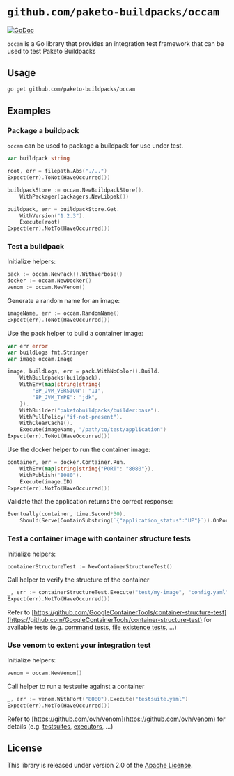 # `github.com/paketo-buildpacks/occam`

[![GoDoc](https://img.shields.io/badge/pkg.go.dev-doc-blue)](http://pkg.go.dev/github.com/paketo-buildpacks/occam)

`occam` is a Go library that provides an integration test framework that can be used to test Paketo Buildpacks

## Usage

```bash
go get github.com/paketo-buildpacks/occam
```

## Examples

### Package a buildpack

`occam` can be used to package a buildpack for use under test.

```go
var buildpack string

root, err = filepath.Abs("./..")
Expect(err).ToNot(HaveOccurred())

buildpackStore := occam.NewBuildpackStore().
    WithPackager(packagers.NewLibpak())

buildpack, err = buildpackStore.Get.
    WithVersion("1.2.3").
    Execute(root)
Expect(err).NotTo(HaveOccurred())
```

### Test a buildpack

Initialize helpers:

```go
pack := occam.NewPack().WithVerbose()
docker := occam.NewDocker()
venom := occam.NewVenom()
```

Generate a random name for an image:

```go
imageName, err := occam.RandomName()
Expect(err).ToNot(HaveOccurred())
```

Use the pack helper to build a container image:

```go
var err error
var buildLogs fmt.Stringer
var image occam.Image

image, buildLogs, err = pack.WithNoColor().Build.
	WithBuildpacks(buildpack).
	WithEnv(map[string]string{
		"BP_JVM_VERSION": "11",
		"BP_JVM_TYPE": "jdk",
	}).
	WithBuilder("paketobuildpacks/builder:base").
	WithPullPolicy("if-not-present").
	WithClearCache().
	Execute(imageName, "/path/to/test/application")
Expect(err).ToNot(HaveOccurred())
```

Use the docker helper to run the container image:

```go
container, err = docker.Container.Run.
	WithEnv(map[string]string{"PORT": "8080"}).
	WithPublish("8080").
	Execute(image.ID)
Expect(err).NotTo(HaveOccurred())
```

Validate that the application returns the correct response:

```go
Eventually(container, time.Second*30).
	Should(Serve(ContainSubstring(`{"application_status":"UP"}`)).OnPort(8080))
```

### Test a container image with container structure tests

Initialize helpers:

```go
containerStructureTest := NewContainerStructureTest()
```

Call helper to verify the structure of the container

```go
_, err := containerStructureTest.Execute("test/my-image", "config.yaml")
Expect(err).NotTo(HaveOccurred())

```

Refer to [https://github.com/GoogleContainerTools/container-structure-test](https://github.com/GoogleContainerTools/container-structure-test) for available tests (e.g. [command tests](https://github.com/GoogleContainerTools/container-structure-test#command-tests), [file existence tests](https://github.com/GoogleContainerTools/container-structure-test#file-existence-tests), ...)

### Use venom to extent your integration test

Initialize helpers:

```go
venom = occam.NewVenom()
```

Call helper to run a testsuite against a container

```go
_, err := venom.WithPort("8080").Execute("testsuite.yaml")
Expect(err).NotTo(HaveOccurred())

```

Refer to [https://github.com/ovh/venom](https://github.com/ovh/venom) for details (e.g. [testsuites](https://github.com/ovh/venom#testsuites), [executors](https://github.com/ovh/venom#executors), ...)

## License

This library is released under version 2.0 of the [Apache License][a].

[a]: https://www.apache.org/licenses/LICENSE-2.0
